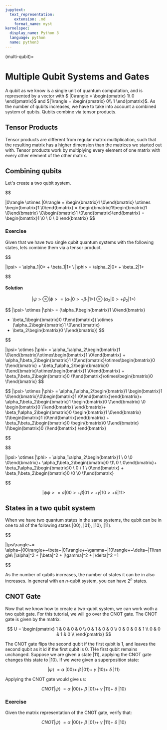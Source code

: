 ```yaml
---
jupytext:
  text_representation:
    extension: .md
    format_name: myst
kernelspec:
  display_name: Python 3
  language: python
  name: python3
---
```


(multi-qubit)=

# Multiple Qubit Systems and Gates
A qubit as we know is a single unit of quantum computation, and is represented by a vector with  $ |0\rangle = \begin{pmatrix} 1\\ 0 \end{pmatrix}$ and $|1\rangle = \begin{pmatrix} 0\\ 1 \end{pmatrix}$. As the number of qubits increases, we have to take into account a combined system of qubits. Qubits combine via tensor products. 

## Tensor Products
Tensor products are different from regular  matrix multiplication, such that the resulting matrix has a higher dimension than the matrices we started out with. Tensor products work by multiplying every element of one matrix with every other element of the other matrix.







## Combining qubits

Let's create a two qubit system. 

$$

|0\rangle \otimes |0\rangle = \begin{bmatrix}1 \\0\end{bmatrix} \otimes \begin{bmatrix}1 \\0\end{bmatrix} = \begin{bmatrix}1\begin{bmatrix}1 \\0\end{bmatrix} \\0\begin{bmatrix}1 \\0\end{bmatrix}\end{bmatrix} = \begin{bmatrix}1 \\0 \\ 0 \\ 0 \end{bmatrix}
$$

### Exercise
Given that we have two single qubit quantum systems with the following states, lets combine them via a tensor product. 

$$

|\psi> = \alpha_1|0> + \beta_1|1> \\
|\phi> = \alpha_2|0> + \beta_2|1>

$$

#### Solution
$$
|\psi> \otimes |\phi> = (\alpha_1|0> + \beta_1|1>) \otimes (\alpha_2|0> + \beta_2|1>) 
$$

$$
|\psi> \otimes |\phi> = 
(\alpha_1\begin{bmatrix}1 \\0\end{bmatrix}
 + \beta_1\begin{bmatrix}0 \\1\end{bmatrix})
 \otimes 
(\alpha_2\begin{bmatrix}1 \\0\end{bmatrix} 
+ \beta_2\begin{bmatrix}0 \\1\end{bmatrix}) 
$$

$$

|\psi> \otimes |\phi> = 
\alpha_1\alpha_2\begin{bmatrix}1 \\0\end{bmatrix}\otimes\begin{bmatrix}1 \\0\end{bmatrix}
+
\alpha_1\beta_2\begin{bmatrix}1 \\0\end{bmatrix}\otimes\begin{bmatrix}0 \\1\end{bmatrix}
+
\beta_1\alpha_2\begin{bmatrix}0 \\1\end{bmatrix}\otimes\begin{bmatrix}1 \\0\end{bmatrix}
+
\beta_1\beta_2\begin{bmatrix}0 \\1\end{bmatrix}\otimes\begin{bmatrix}0 \\1\end{bmatrix} 
$$

$$
|\psi> \otimes |\phi> = 
\alpha_1\alpha_2\begin{bmatrix}1 \begin{bmatrix}1 \\0\end{bmatrix}\\0\begin{bmatrix}1 \\0\end{bmatrix}\end{bmatrix}+
\alpha_1\beta_2\begin{bmatrix}1 \begin{bmatrix}0 \\1\end{bmatrix}
 \\0 \begin{bmatrix}0 \\1\end{bmatrix}
\end{bmatrix}+
\beta_1\alpha_2\begin{bmatrix}0 \begin{bmatrix}1 \\0\end{bmatrix} \\1\begin{bmatrix}1 \\0\end{bmatrix}\end{bmatrix}
+
\beta_1\beta_2\begin{bmatrix}0 \begin{bmatrix}0 \\1\end{bmatrix}
 \\1\begin{bmatrix}0 \\1\end{bmatrix}
\end{bmatrix} 

$$

$$

|\psi> \otimes |\phi> = 
\alpha_1\alpha_2\begin{bmatrix}1 \\ 0 \\0 \\0\end{bmatrix}+
\alpha_1\beta_2\begin{bmatrix}0 \\1\\ 0 \\ 0\end{bmatrix}+
\beta_1\alpha_2\begin{bmatrix}0 \\ 0 \\ 1 \\ 0\end{bmatrix}
+
\beta_1\beta_2\begin{bmatrix}0 \\0 \\0 \\1\end{bmatrix}


$$


$$
|\psi \phi> = \alpha |00> + \beta|01> + \gamma |10> + \delta |11>
$$

## States in a two qubit system
When we have two quantum states in the same systems, the qubit can be in one to all of the following states $|00\rangle$, $|01\rangle$, $|10\rangle$, $|11\rangle$.



$$

|\psi\rangle~= \alpha~|00\rangle+~\beta~|01\rangle+~\gamma~|10\rangle+~\delta~|11\rangle\\
|\alpha|^2 + |\beta|^2 + |\gamma|^2 + |\delta|^2  =1

$$


 As the number of qubits increases, the number of states it can be in also increases. In general with an $n$-qubit system, you can have $2^n$ states. 


## CNOT Gate

Now that we know how to create a two-qubit system, we can work woth a two qubit gate. For this tutorial, we will go over the CNOT gate. 
The CNOT gate is given by the matrix:

$$
U = \begin{pmatrix}
1 & 0 & 0 & 0 \\
0 & 1 & 0 & 0 \\
0 & 0 & 0 & 1 \\
0 & 0 & 1 & 0 \\
\end{pmatrix}
$$

The CNOT gate flips the second qubit if the first qubit is 1, and leaves the second qubit as it id if the first qubit is 0. THe first qubit remains unchanged. 
Suppose we are given a state $|11\rangle$, applying the CNOT gate changes this state to $|10\rangle$. If we were given a superposition state:

$$
|\psi\rangle~= \alpha~|00\rangle+~\beta~|01\rangle+~\gamma~|10\rangle+~\delta~|11\rangle
$$

Applying the CNOT gate would give us:

$$
CNOT|\psi\rangle~=  \alpha~|00\rangle+~\beta~|01\rangle+~\gamma~|11\rangle+~\delta~|10\rangle
$$

### Exercise

Given the matrix representation of the CNOT gate, verify that:

$$
CNOT|\psi\rangle~=  \alpha~|00\rangle+~\beta~|01\rangle+~\gamma~|11\rangle+~\delta~|10\rangle
$$

